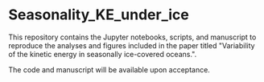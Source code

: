 # Seasonality_KE_under_ice
This repository contains the Jupyter notebooks, scripts, and manuscript to reproduce the analyses and figures included in the paper titled "Variability of the kinetic energy in seasonally ice-covered oceans.".

The code and manuscript will be available upon acceptance.
